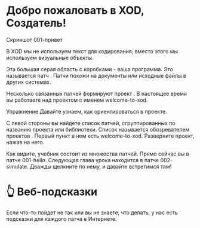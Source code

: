 # Добро пожаловать в XOD, Создатель!
Скриншот 001-привет

В XOD мы не используем текст для кодирования; вместо этого мы используем визуальные объекты.

Эта большая серая область с коробками - ваша программа. Это называется патч . Патчи похожи на документы или исходные файлы в других системах.

Несколько связанных патчей формируют проект . В настоящее время вы работаете над проектом с именем welcome-to-xod.

Упражнение
Давайте узнаем, как ориентироваться в проекте.

С левой стороны вы найдете список патчей, сгруппированных по названию проекта или библиотеки. Список называется обозревателем проектов . Первый пункт в нем есть welcome-to-xod. Разверните проект, нажав на него.

Как видите, учебник состоит из множества патчей. Прямо сейчас вы в патче 001-hello. Следующая глава урока находится в патче 002-simulate. Дважды щелкните по нему, и давайте встретимся там!

# 👆 Веб-подсказки
Если что-то пойдет не так или вы не знаете, что делать, у нас есть подсказки для каждого патча в Интернете.
